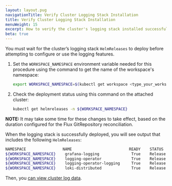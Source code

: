 ```yaml
---
layout: layout.pug
navigationTitle: Verify Cluster Logging Stack Installation
title: Verify Cluster Logging Stack Installation
menuWeight: 15
excerpt: How to verify the cluster's logging stack installed successfully
beta: true
---
```


<!-- markdownlint-disable MD030 -->

You must wait for the cluster’s logging stack `HelmReleases` to deploy before attempting to configure or use the logging features.

1. Set the `WORKSPACE_NAMESPACE` environment variable needed for this procedure using the command to get the name of the workspace's namespace:

   ``` bash
   export WORKSPACE_NAMESPACE=$(kubectl get workspace <type_your_workspace_name> -o jsonpath='{.status.namespaceRef.name}')
   ```

1. Check the deployment status using this command on the attached cluster:

   ``` bash
   kubectl get helmreleases -n ${WORKSPACE_NAMESPACE}
   ```

<p class="message--note"><strong>NOTE: </strong>It may take some time for these changes to take effect, based on the duration configured for the Flux GitRepository reconciliation.</p>

When the logging stack is successfully deployed, you will see output that includes the following `HelmReleases`:

``` bash
NAMESPACE                NAME                         READY    STATUS                             AGE
${WORKSPACE_NAMESPACE}    grafana-logging              True    Release reconciliation succeeded   15m
${WORKSPACE_NAMESPACE}    logging-operator             True    Release reconciliation succeeded   15m
${WORKSPACE_NAMESPACE}    logging-operator-logging     True    Release reconciliation succeeded   15m
${WORKSPACE_NAMESPACE}    loki-distributed             True    Release reconciliation succeeded   15m
```

Then, you [can view cluster log data][view-data].

[view-data]: ../view-cluster-logdata
